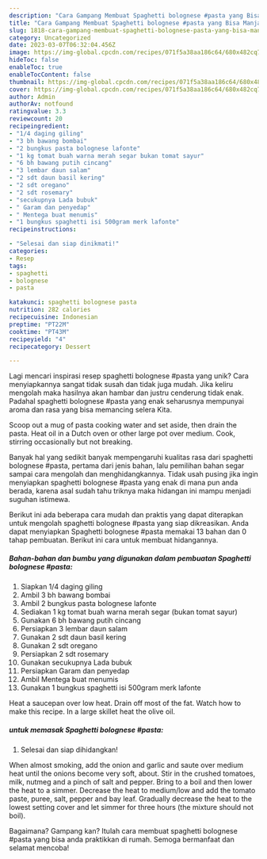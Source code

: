 ```yaml
---
description: "Cara Gampang Membuat Spaghetti bolognese #pasta yang Bisa Manjain Lidah"
title: "Cara Gampang Membuat Spaghetti bolognese #pasta yang Bisa Manjain Lidah"
slug: 1818-cara-gampang-membuat-spaghetti-bolognese-pasta-yang-bisa-manjain-lidah
category: Uncategorized
date: 2023-03-07T06:32:04.456Z
image: https://img-global.cpcdn.com/recipes/071f5a38aa186c64/680x482cq70/spaghetti-bolognese-pasta-foto-resep-utama.jpg
hideToc: false
enableToc: true
enableTocContent: false
thumbnail: https://img-global.cpcdn.com/recipes/071f5a38aa186c64/680x482cq70/spaghetti-bolognese-pasta-foto-resep-utama.jpg
cover: https://img-global.cpcdn.com/recipes/071f5a38aa186c64/680x482cq70/spaghetti-bolognese-pasta-foto-resep-utama.jpg
author: Admin
authorAv: notfound
ratingvalue: 3.3
reviewcount: 20
recipeingredient:
- "1/4 daging giling"
- "3 bh bawang bombai"
- "2 bungkus pasta bolognese lafonte"
- "1 kg tomat buah warna merah segar bukan tomat sayur"
- "6 bh bawang putih cincang"
- "3 lembar daun salam"
- "2 sdt daun basil kering"
- "2 sdt oregano"
- "2 sdt rosemary"
- "secukupnya Lada bubuk"
- " Garam dan penyedap"
- " Mentega buat menumis"
- "1 bungkus spaghetti isi 500gram merk lafonte"
recipeinstructions:

- "Selesai dan siap dinikmati!"
categories:
- Resep
tags:
- spaghetti
- bolognese
- pasta

katakunci: spaghetti bolognese pasta 
nutrition: 282 calories
recipecuisine: Indonesian
preptime: "PT22M"
cooktime: "PT43M"
recipeyield: "4"
recipecategory: Dessert

---
```





Lagi mencari inspirasi resep spaghetti bolognese #pasta yang unik? Cara menyiapkannya sangat tidak susah dan tidak juga mudah. Jika keliru mengolah maka hasilnya akan hambar dan justru cenderung tidak enak. Padahal spaghetti bolognese #pasta yang enak seharusnya mempunyai aroma dan rasa yang bisa memancing selera Kita.





Scoop out a mug of pasta cooking water and set aside, then drain the pasta. Heat oil in a Dutch oven or other large pot over medium. Cook, stirring occasionally but not breaking.

Banyak hal yang sedikit banyak mempengaruhi kualitas rasa dari spaghetti bolognese #pasta, pertama dari jenis bahan, lalu pemilihan bahan segar sampai cara mengolah dan menghidangkannya. Tidak usah pusing jika ingin menyiapkan spaghetti bolognese #pasta yang enak di mana pun anda berada, karena asal sudah tahu triknya maka hidangan ini mampu menjadi suguhan istimewa.






Berikut ini ada beberapa cara mudah dan praktis yang dapat diterapkan untuk mengolah spaghetti bolognese #pasta yang siap dikreasikan. Anda dapat menyiapkan Spaghetti bolognese #pasta memakai 13 bahan dan 0 tahap pembuatan. Berikut ini cara untuk membuat hidangannya.

<!--inarticleads1-->

##### Bahan-bahan dan bumbu yang digunakan dalam pembuatan Spaghetti bolognese #pasta:

1. Siapkan 1/4 daging giling
1. Ambil 3 bh bawang bombai
1. Ambil 2 bungkus pasta bolognese lafonte
1. Sediakan 1 kg tomat buah warna merah segar (bukan tomat sayur)
1. Gunakan 6 bh bawang putih cincang
1. Persiapkan 3 lembar daun salam
1. Gunakan 2 sdt daun basil kering
1. Gunakan 2 sdt oregano
1. Persiapkan 2 sdt rosemary
1. Gunakan secukupnya Lada bubuk
1. Persiapkan  Garam dan penyedap
1. Ambil  Mentega buat menumis
1. Gunakan 1 bungkus spaghetti isi 500gram merk lafonte


Heat a saucepan over low heat. Drain off most of the fat. Watch how to make this recipe. In a large skillet heat the olive oil. 

<!--inarticleads2-->

#####  untuk memasak Spaghetti bolognese #pasta:


1. Selesai dan siap dihidangkan!

When almost smoking, add the onion and garlic and saute over medium heat until the onions become very soft, about. Stir in the crushed tomatoes, milk, nutmeg and a pinch of salt and pepper. Bring to a boil and then lower the heat to a simmer. Decrease the heat to medium/low and add the tomato paste, puree, salt, pepper and bay leaf. Gradually decrease the heat to the lowest setting cover and let simmer for three hours (the mixture should not boil). 

Bagaimana? Gampang kan? Itulah cara membuat spaghetti bolognese #pasta yang bisa anda praktikkan di rumah. Semoga bermanfaat dan selamat mencoba!
